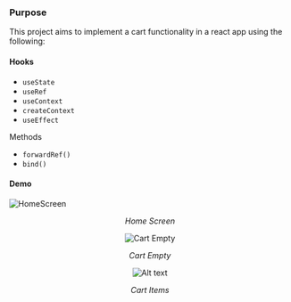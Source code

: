 ### Purpose 
This project aims to implement a cart functionality in a react app using the following:


#### Hooks

- `useState`
- `useRef`
- `useContext`
- `createContext`
- `useEffect`

Methods 
- `forwardRef()`
- `bind()`

#### Demo 

![HomeScreen](image.png)
<div style="text-align: center;" markdown="1">

*Home Screen*

![Cart Empty](image-1.png)
<div style="text-align: center;" markdown="1">

*Cart Empty*

![Alt text](image-2.png)
<div style="text-align: center;" markdown="1">

*Cart Items*
